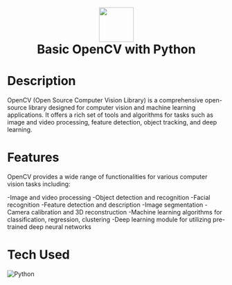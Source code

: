 <div align="center">
      <h1> <img src="https://www.vhv.rs/dpng/d/38-384674_opencv-logo-png-transparent-png.png" width="80px"><br/>Basic OpenCV with Python</h1>
     </div>


# Description
OpenCV (Open Source Computer Vision Library) is a comprehensive open-source library designed for computer vision and machine learning applications. It offers a rich set of tools and algorithms for tasks such as image and video processing, feature detection, object tracking, and deep learning.

# Features
OpenCV provides a wide range of functionalities for various computer vision tasks including:

-Image and video processing
-Object detection and recognition
-Facial recognition
-Feature detection and description
-Image segmentation
-Camera calibration and 3D reconstruction
-Machine learning algorithms for classification, regression, clustering
-Deep learning module for utilizing pre-trained deep neural networks

# Tech Used
 ![Python](https://img.shields.io/badge/python-3670A0?style=for-the-badge&logo=python&logoColor=ffdd54)
      
 
    
    
